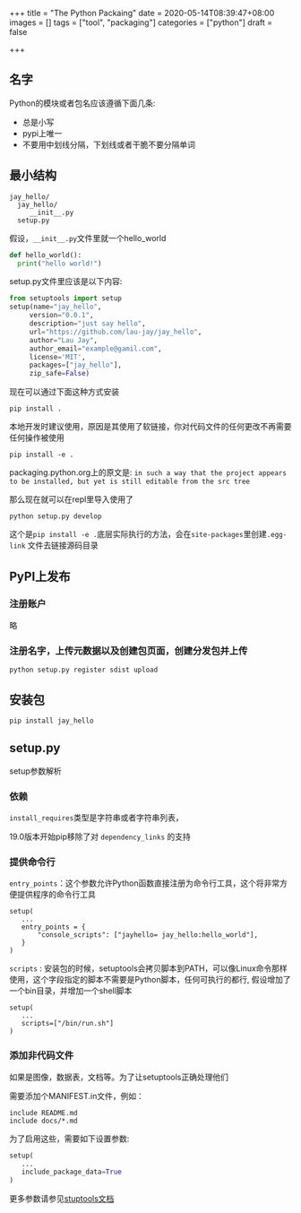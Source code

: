 +++
title = "The Python Packaing"
date = 2020-05-14T08:39:47+08:00
images = []
tags = ["tool", "packaging"]
categories = ["python"]
draft = false

+++

## 名字

Python的模块或者包名应该遵循下面几条:

* 总是小写
* pypi上唯一
* 不要用中划线分隔，下划线或者干脆不要分隔单词

## 最小结构

```
jay_hello/
  jay_hello/
     __init__.py
  setup.py
```

假设，`__init__.py`文件里就一个hello_world

```python
def hello_world():
  print("hello world!")
```



setup.py文件里应该是以下内容:

```python
from setuptools import setup
setup(name="jay_hello",
     version="0.0.1",
     description="just say hello",
     url="https://github.com/lau-jay/jay_hello",
     author="Lau Jay",
     author_email="example@gamil.com",
     license='MIT',
     packages=["jay_hello"],
     zip_safe=False)
```

现在可以通过下面这种方式安装

```shell
pip install . 
```

本地开发时建议使用，原因是其使用了软链接，你对代码文件的任何更改不再需要任何操作被使用

```shell
pip install -e .
```

packaging.python.org上的原文是: `in such a way that the project appears to be installed, but yet is still editable from the src tree`

那么现在就可以在repl里导入使用了

```shell
python setup.py develop 
```

这个是`pip install -e .`底层实际执行的方法，会在`site-packages`里创建`.egg-link` 文件去链接源码目录

## PyPI上发布

### 注册账户

略

### 注册名字，上传元数据以及创建包页面，创建分发包并上传

```shell
python setup.py register sdist upload
```

## 安装包

```shell
pip install jay_hello
```



## setup.py

setup参数解析

### 依赖

`install_requires`类型是字符串或者字符串列表，

19.0版本开始pip移除了对 `dependency_links` 的支持

### 提供命令行

`entry_points`：这个参数允许Python函数直接注册为命令行工具，这个将非常方便提供程序的命令行工具

```ptyhon
setup(
   ...
   entry_points = {
       "console_scripts": ["jayhello= jay_hello:hello_world"],
   }
)
```



`scripts` : 安装包的时候，setuptools会拷贝脚本到PATH，可以像Linux命令那样使用，这个字段指定的脚本不需要是Python脚本，任何可执行的都行, 假设增加了一个bin目录，并增加一个shell脚本

```
setup(
   ...
   scripts=["/bin/run.sh"]
)
```

### 添加非代码文件

如果是图像，数据表，文档等。为了让setuptools正确处理他们

需要添加个MANIFEST.in文件，例如：

```
include README.md
include docs/*.md
```

为了启用这些，需要如下设置参数:

```python
setup(
   ...
   include_package_data=True
)
```

更多参数请参见[stuptools文档](setuptools.readthedocs.io/en/latest/setuptools.html)

